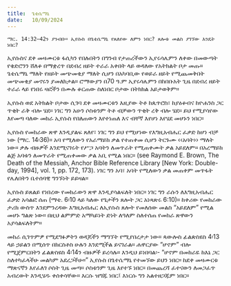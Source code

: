 ```yaml
---
title:  ጌቴሴማኒ
date:   10/09/2024
---
```


`ማር. 14:32–42ን ያንብቡ። ኢየሱስ በጌቴሴማኒ የጸለየው ለምን ነበር? ጸሎቱ መልስ ያገኘው እንዴት ነበር?`

ኢየሱስና ደቀ መዛሙርቱ ፋሲካን የበሉበትን በግንብ የታጠረችውን ኢየሩሳሌምን ለቀው በመውጣት የቄድሮንን ሸለቆ በማቋረጥ በደብረ ዘይት ተራራ አቀበት ላይ ወዳለው የአትክልት ቦታ መጡ። ጌቴሴማኒ ማለት የዘይት መጭመቂያ ማለት ሲሆን በአካባቢው የወይራ ዘይት የሚጨመቅበት መጭመቂያ መኖሩን ያመለክታል። ሮማውያን በ70 ዓ.ም ኢየሩሳሌምን በከበቡአት ጊዜ በደብረ ዘይት ተራራ ላይ የነበሩ ዛፎችን በሙሉ ቆርጠው ስለነበር ቦታው በትክክል አይታወቅም።

ኢየሱስ ወደ አትክልት ቦታው ሲገባ ደቀ መዛሙርቱን እዚያው ትቶ ከጴጥሮስ፣ ከያዕቆብና ከዮሐንስ ጋር ጥቂት ራቅ ብሎ ሄደ። ነገር ግን አሁን ሶስቱንም ትቶ ብቻውን ጥቂት ረቅ ብሎ ሄደ። ይህ የሚያሳየው እየመጣ ባለው መከራ ኢየሱስ የበለጠውን እየተነጠለ እና ብቸኛ እየሆነ እየሄደ መሆኑን ነበር።

ኢየሱስ የመከራው ጽዋ እንዲያልፍ ጸለየ፣ ነገር ግን ይህ የሚሆነው የእግዚአብሔር ፈቃድ ከሆነ ብቻ ነው (ማር. 14፡36)። አባ የሚለውን የአራማይክ ቃል የተጠቀመ ሲሆን ትርጉሙ ‹‹አባት›› ማለት ነው። ቃሉ ብዙዎች እንደሚናገሩት የሥጋ አባትን ለመጥራት የሚጠቀሙት ቃል አይደለም። በአረማይክ ልጅ አባቱን ለመጥራት የሚጠቀመው ቃል አቢ የሚል ነበር። (see Raymond E. Brown, The Death of the Messiah, Anchor Bible Reference Library [New York: Double- day, 1994], vol. 1, pp. 172, 173). ነገር ግን አባ፣ አባት የሚለውን ቃል መጠቀም መጥፋት የሌለበትን ቤተሰባዊ ግንኙነት ይይዛል።

ኢየሱስ ይጸልይ የነበረው የመከራውን ጽዋ እንዲያሳልፍለት ነበር። ነገር ግን ራሱን ለእግዚአብሔር ፈቃድ አሳልፎ ሰጠ (ማቴ. 6፡10 ላይ ካለው የጌታችን ጸሎት ጋር አነጻጽሩ 6:10)። ከቀሪው የመከራው ታሪክ ውስጥ እንደምንረዳው እግዚአብሔር ለኢየሱስ ጸሎት የመለሰው መልስ “አይደለም” የሚል መሆኑ ግልጽ ነው። በዚህ ልምምድ አማካይነት ድነት ለዓለም ስለተሰጠ የመከራ ጽዋውን አያሳልፍለትም።

መከራ ሲገጥምዎ የሚደግፉዎትን ወዳጆችን ማግኘት የሚያበረታታ ነው። ጳውሎስ ፊልጵስዩስ 4፡13 ላይ ኃይልን በሚሰጥ በክርስቶስ ሁሉን እንደሚችል ይናገራል። ሐዋርያው “ሆኖም” ብሎ የሚጀምርበትን ፊልጵስዩስ 4፡14ን ብዙዎች ይረሳሉ። እንዲህ ይነበባል፡- “ሆኖም በመከራዬ ከእኔ ጋር ስለተካፈላችሁ መልካም አደረጋችሁ።” ኢየሱስ በጌተሴማኒ የተመኘው ይህን ነበር። ከደቀ መዛሙርቱ ማጽናኛን እየፈለገ ሶስት ጊዜ መጣ። ሶስቱንም ጊዜ እየተኙ ነበር። በመጨረሻ ፈተናውን ለመጋፈጥ አብረውት እንዲሄዱ ቀሰቀሳቸው። እርሱ ዝግጁ ነበር፤ እነርሱ ግን አልተዘጋጁም ነበር።